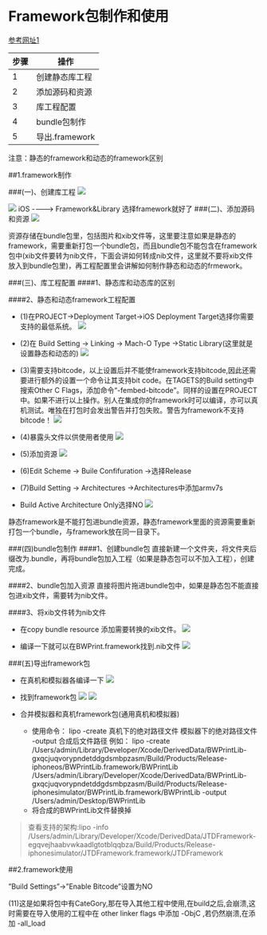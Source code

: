 
# Framework包制作和使用

[参考网址1](http://www.jianshu.com/p/f42a33f5eb61)

|步骤| 操作 |
|--| -- |
| 1| 创建静态库工程 |
| 2| 添加源码和资源 |
| 3| 库工程配置|
| 4| bundle包制作|
| 5| 导出.framework |


注意：静态的framework和动态的framework区别



##1.framework制作

###(一)、创建库工程
![](/assets/Framework/framework制作1.png)

![](/assets/Framework/framework制作2.png)
iOS ----> Framework&Library 选择framework就好了
###(二)、添加源码和资源
![](/assets/Framework/framework制作3.png)

资源存储在bundle包里，包括图片和xib文件等，这里要注意如果是静态的framework，需要重新打包一个bundle包，而且bundle包不能包含在framework包中(xib文件要转为nib文件，下面会讲如何转成nib文件，这里就不要将xib文件放入到bundle包里)，再工程配置里会讲解如何制作静态和动态的frmework。

###(三)、库工程配置
####1、静态库和动态库的区别


####2、静态和动态framework工程配置
* (1)在PROJECT->Deployment Target->iOS Deployment Target选择你需要支持的最低系统。
![](/assets/Framework/framework制作4.png)

* (2)在 Build Setting -> Linking -> Mach-O Type ->Static Library(这里就是设置静态和动态的)
![](/assets/Framework/framework制作5.png)

* (3)需要支持bitcode，以上设置后并不能使framework支持bitcode,因此还需要进行额外的设置一个命令让其支持bit code。在TAGETS的Build setting中搜索Other C Flags，添加命令“-fembed-bitcode”。同样的设置在PROJECT中。如果不进行以上操作。别人在集成你的framework时可以编译，亦可以真机测试。唯独在打包时会发出警告并打包失败。警告为framework不支持bitcode！
![](/assets/Framework/framework制作6.png)

* (4)暴露头文件以供使用者使用
![](/assets/Framework/framework制作7.png)

* (5)添加资源
![](/assets/Framework/framework制作8.png)

* (6)Edit Scheme -> Buile Confifuration ->选择Release

* (7)Build Setting -> Architectures ->Architectures中添加armv7s
*  Build Active Architecture Only选择NO 
![](/assets/Framework/framework制作13.png)

静态framework是不能打包进bundle资源，静态framework里面的资源需要重新打包一个bundle，与framework放在同一目录下。

###(四)bundle包制作
####1、创建bundle包
直接新建一个文件夹，将文件夹后缀改为.bundle，再将bundle包加入工程（如果是静态包可以不加入工程），创建完成。

####2、bundle包加入资源
直接将图片拖进bundle包中，如果是静态包不能直接包进xib文件，需要转为nib文件。

####3、将xib文件转为nib文件
* 在copy bundle resource 添加需要转换的xib文件。
![](/assets/Framework/framework制作9.png)

* 编译一下就可以在BWPrint.framework找到.nib文件
![](/assets/Framework/framework制作10.png)


###(五)导出framework包
* 在真机和模拟器各编译一下
![](/assets/Framework/framework制作11.png)

* 找到framework包
![](/assets/Framework/framework制作12.png)
![](/assets/Framework/framework制作11.png)

* 合并模拟器和真机framework包(通用真机和模拟器)
    * 使用命令：
lipo -create 真机下的绝对路径文件 模拟器下的绝对路径文件 -output 合成后文件路径
例如：
lipo -create /Users/admin/Library/Developer/Xcode/DerivedData/BWPrintLib-gxqcjuqvorypndetddgdsmbpzasm/Build/Products/Release-iphoneos/BWPrintLib.framework/BWPrintLib /Users/admin/Library/Developer/Xcode/DerivedData/BWPrintLib-gxqcjuqvorypndetddgdsmbpzasm/Build/Products/Release-iphonesimulator/BWPrintLib.framework/BWPrintLib -output /Users/admin/Desktop/BWPrintLib
    * 将合成的BWPrintLib文件替换掉

> 查看支持的架构:lipo -info /Users/admin/Library/Developer/Xcode/DerivedData/JTDFramework-egqvejhaabvwkaadlgtotblqqbza/Build/Products/Release-iphonesimulator/JTDFramework.framework/JTDFramework 

##2.framework使用


”Build Settings”->”Enable Bitcode”设置为NO


(11)这是如果将包中有CateGory,那在导入其他工程中使用,在build之后,会崩溃,这时需要在导入使用的工程中在 other linker flags 中添加 -ObjC ,若仍然崩溃,在添加 -all_load


